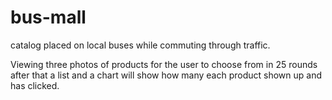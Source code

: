 # bus-mall
 catalog placed on local buses while commuting through traffic.

 Viewing three photos of products for the user to choose from in 25 rounds after that a list and a chart will show how many each product shown up and has clicked. 
